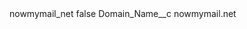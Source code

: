 <?xml version="1.0" encoding="UTF-8"?>
<CustomMetadata xmlns="http://soap.sforce.com/2006/04/metadata" xmlns:xsi="http://www.w3.org/2001/XMLSchema-instance" xmlns:xsd="http://www.w3.org/2001/XMLSchema">
    <label>nowmymail_net</label>
    <protected>false</protected>
    <values>
        <field>Domain_Name__c</field>
        <value xsi:type="xsd:string">nowmymail.net</value>
    </values>
</CustomMetadata>
